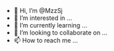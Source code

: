 - 👋 Hi, I’m @MzzSj
- 👀 I’m interested in ...
- 🌱 I’m currently learning ...
- 💞️ I’m looking to collaborate on ...
- 📫 How to reach me ...

<!---
MzzSj/MzzSj is a ✨ special ✨ repository because its `README.md` (this file) appears on your GitHub profile.
You can click the Preview link to take a look at your changes.
--->
